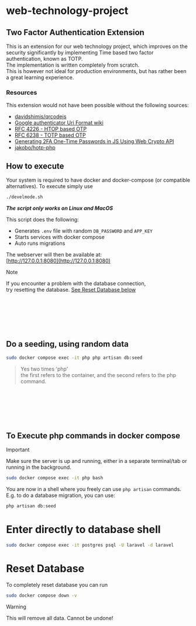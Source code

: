 # web-technology-project

## Two Factor Authentication Extension
This is an extension for our web technology project, which improves on the security significantly by
implementing Time based two factor authentication, known as TOTP.  
The implementation is written completely from scratch.  
This is however not ideal for production environments, but has rather been a
great learning experience.

### Resources
This extension would not have been possible without the following sources:
- [davidshimjs/qrcodejs](https://github.com/davidshimjs/qrcodejs/)
- [Google authenticator Uri Format wiki](https://github.com/google/google-authenticator/wiki/Key-Uri-Format)
- [RFC 4226 - HTOP based OTP](https://datatracker.ietf.org/doc/html/rfc4226)
- [RFC 6238 - TOTP based OTP](https://datatracker.ietf.org/doc/html/rfc6238)
- [Generating 2FA One-Time Passwords in JS Using Web Crypto API](https://dev.to/al_khovansky/generating-2fa-one-time-passwords-in-js-using-web-crypto-api-1hfo)
- [jakobo/hotp-php](https://github.com/jakobo/hotp-php/)


## How to execute
Your system is required to have docker and docker-compose (or compatible alternatives).
To execute simply use

```sh
./develmode.sh
```
_**The script only works on Linux and MacOS**_

This script does the following:
- Generates `.env` file with random `DB_PASSWORD` and `APP_KEY`
- Starts services with docker compose
- Auto runs migrations


The webserver will then be available at:  
[http://127.0.0.1:8080](http://127.0.0.1:8080)

> [!NOTE]
> If you encounter a problem with the database connection,  
> try resetting the database. [See Reset Database below](#Reset-Database)


<br/><br/><br/><br/><br/>

## Do a seeding, using random data
```sh
sudo docker compose exec -it php php artisan db:seed
```
> Yes two times 'php'  
> the first refers to the container, and the second refers to the php command.


<br/><br/><br/><br/><br/>

## To Execute php commands in docker compose
> [!IMPORTANT] 
> Make sure the server is up and running, either in a separate terminal/tab or running in the background.

```sh
sudo docker compose exec -it php bash
```

You are now in a shell where you freely can use `php artisan` commands.  
E.g. to do a database migration, you can use:
```sh
php artisan db:seed
```


# Enter directly to database shell
```sh
sudo docker compose exec -it postgres psql -U laravel -d laravel
```

# Reset Database
To completely reset database you can run
```sh
sudo docker compose down -v
```
> [!WARNING]
> This will remove all data. Cannot be undone!
